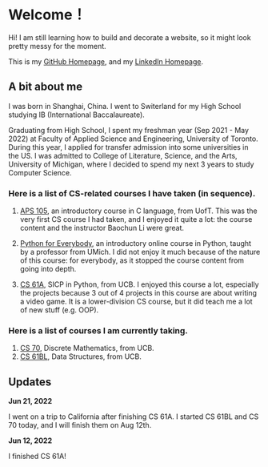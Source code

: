 # Welcome！


Hi! I am still learning how to build and decorate a website, so it might look pretty messy for the moment.

This is my [GitHub Homepage](https://github.com/RZII), and my [LinkedIn Homepage](https://www.linkedin.com/in/hanxiang-zhang-472a26223/).

## A bit about me

I was born in Shanghai, China. I went to Switerland for my High School studying IB (International Baccalaureate).

Graduating from High School, I spent my freshman year (Sep 2021 - May 2022) at Faculty of Applied Science and Engineering, University of Toronto. During this year, I applied for transfer admission into some universities in the US. I was admitted to College of Literature, Science, and the Arts, University of Michigan, where I decided to spend my next 3 years to study Computer Science.


### Here is a list of CS-related courses I have taken (in sequence).

1. [APS 105](https://engineering.calendar.utoronto.ca/course/aps105h1), an introductory course in C language, from UofT. This was the very first CS course I had taken, and I enjoyed it quite a lot: the course content and the instructor Baochun Li were great.

2. [Python for Everybody](https://www.py4e.com), an introductory online course in Python, taught by a professor from UMich. I did not enjoy it much because of the nature of this course: for everybody, as it stopped the course content from going into depth.

3. [CS 61A](https://inst.eecs.berkeley.edu/~cs61a/fa21/), SICP in Python, from UCB. I enjoyed this course a lot, especially the projects because 3 out of 4 projects in this course are about writing a video game.  It is a lower-division CS course, but it did teach me a lot of new stuff (e.g. OOP).


### Here is a list of courses I am currently taking.

1. [CS 70](https://www.eecs70.org/), Discrete Mathematics, from UCB.
2. [CS 61BL](https://cs61bl.org/su22/), Data Structures, from UCB.


## Updates

**Jun 21, 2022**

I went on a trip to California after finishing CS 61A. I started CS 61BL and CS 70 today, and I will finish them on Aug 12th.

**Jun 12, 2022**

I finished CS 61A!






